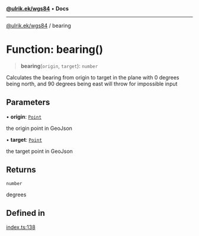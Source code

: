 [**@ulrik.ek/wgs84**](../README.md) • **Docs**

***

[@ulrik.ek/wgs84](../globals.md) / bearing

# Function: bearing()

> **bearing**(`origin`, `target`): `number`

Calculates the bearing from origin to target in the plane
with 0 degrees being north, and 90 degrees being east
will throw for impossible input

## Parameters

• **origin**: [`Point`](../interfaces/Point.md)

the origin point in GeoJson

• **target**: [`Point`](../interfaces/Point.md)

the target point in GeoJson

## Returns

`number`

degrees

## Defined in

[index.ts:138](https://github.com/UEk/wgs84/blob/115767c3576319ff56122f2199f41fb59f155d24/src/index.ts#L138)
